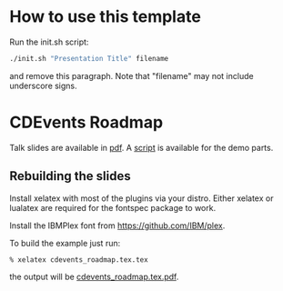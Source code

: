 # How to use this template

Run the init.sh script:

```bash
./init.sh "Presentation Title" filename
```

and remove this paragraph.
Note that "filename" may not include underscore signs.

# CDEvents Roadmap

Talk slides are available in [pdf](cdevents_roadmap.tex.pdf).
A [script](demo_script.md) is available for the demo parts.

## Rebuilding the slides

Install xelatex with most of the plugins via your distro.
Either xelatex or lualatex are required for the fontspec package to work.

Install the IBMPlex font from https://github.com/IBM/plex.

To build the example just run:

```shell
% xelatex cdevents_roadmap.tex.tex
```

the output will be [cdevents_roadmap.tex.pdf](cdevents_roadmap.tex.pdf).
